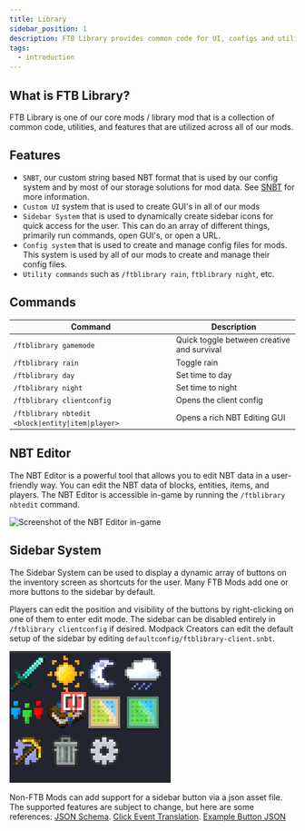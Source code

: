 ```yaml
---
title: Library
sidebar_position: 1
description: FTB Library provides common code for UI, configs and utilities used by the rest of our mods.
tags:
  - introduction
---
```


## What is FTB Library?

FTB Library is one of our core mods / library mod that is a collection of common code, utilities, and features that are utilized across all of our mods. 

## Features

- `SNBT`, our custom string based NBT format that is used by our config system and by most of our storage solutions for mod data. See [SNBT](/docs/mods/technical/SNBT/) for more information.
- `Custom UI` system that is used to create GUI's in all of our mods
- `Sidebar System` that is used to dynamically create sidebar icons for quick access for the user. This can do an array of different things, primarily run commands, open GUI's, or open a URL.
- `Config system` that is used to create and manage config files for mods. This system is used by all of our mods to create and manage their config files.
- `Utility commands` such as `/ftblibrary rain`, `ftblibrary night`, etc.

## Commands

| Command | Description |
| --- | --- |
| `/ftblibrary gamemode` | Quick toggle between creative and survival |
| `/ftblibrary rain` | Toggle rain |
| `/ftblibrary day` | Set time to day |
| `/ftblibrary night` | Set time to night |
| `/ftblibrary clientconfig` | Opens the client config |
| `/ftblibrary nbtedit <block\|entity\|item\|player>` | Opens a rich NBT Editing GUI |

## NBT Editor

The NBT Editor is a powerful tool that allows you to edit NBT data in a user-friendly way. You can edit the NBT data of blocks, entities, items, and players. The NBT Editor is accessible in-game by running the `/ftblibrary nbtedit` command.

![Screenshot of the NBT Editor in-game](../../_assets/ftb-library-nbt-editor.png)

## Sidebar System

The Sidebar System can be used to display a dynamic array of buttons on the inventory screen as shortcuts for the user. Many FTB Mods add one or more buttons to the sidebar by default.

Players can edit the position and visibility of the buttons by right-clicking on one of them to enter edit mode. The sidebar can be disabled entirely in `/ftblibrary clientconfig` if desired. Modpack Creators can edit the default setup of the sidebar by editing `defaultconfig/ftblibrary-client.snbt`.

![Screenshot of the Sidebar Buttons in-game](../../_assets/ftb-library-sidebar-buttons.png)

Non-FTB Mods can add support for a sidebar button via a json asset file. The supported features are subject to change, but here are some references: [JSON Schema](https://github.com/FTBTeam/FTB-Library/blob/dev/common/src/main/java/dev/ftb/mods/ftblibrary/sidebar/SidebarButtonData.java#L26). [Click Event Translation](https://github.com/FTBTeam/FTB-Library/blob/dev/common/src/main/java/dev/ftb/mods/ftblibrary/util/client/ClientUtils.java#L67). [Example Button JSON](https://github.com/FTBTeam/FTB-Library/blob/dev/common/src/main/resources/assets/ftblibrary/sidebar_buttons/toggle/day.json)
